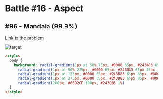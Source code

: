 # Battle #16 - Aspect

## #96 - Mandala (99.9%)

[Link to the problem](https://cssbattle.dev/play/96)

![target](https://cssbattle.dev/targets/96.png)

```html
<style>
  body {
    background: radial-gradient(1px at 50% 75px, #0000 65px, #243D83 65px 85px, #0000 1%),
      radial-gradient(1px at 50% 225px, #0000 65px, #243D83 65px 85px, #0000 1%),
      radial-gradient(1px at 125px, #0000 65px, #243D83 65px 85px, #0000 1%),
      radial-gradient(1px at 275px, #0000 65px, #243D83 65px 85px, #0000 1%),
      radial-gradient(200px, #6592CF 100px, #243D83 1%)
  }
</style>
```
